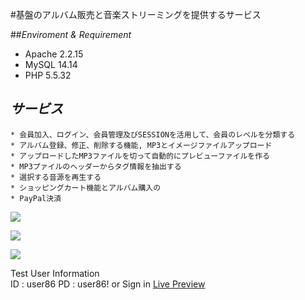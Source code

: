 #基盤のアルバム販売と音楽ストリーミングを提供するサービス

##*Enviroment & Requirement*
 * Apache 2.2.15
 * MySQL 14.14
 * PHP 5.5.32  

## *サービス*
	* 会員加入、ログイン、会員管理及びSESSIONを活用して、会員のレベルを分類する
	* アルバム登録、修正、削除する機能, MP3とイメージファイルアップロード
	* アップロードしたMP3ファイルを切って自動的にプレビューファイルを作る
	* MP3プァイルのヘッダーからタグ情報を抽出する
	* 選択する音源を再生する
	* ショッピングカート機能とアルバム購入の
	* PayPal決済

![](http://portfolio.jongyoonb.space/jp/wp-content/uploads/sites/2/2016/09/s2-300x172.png)

![](http://portfolio.jongyoonb.space/jp/wp-content/uploads/sites/2/2016/09/s1-300x164.png)

![](http://portfolio.jongyoonb.space/jp/wp-content/uploads/sites/2/2016/09/s3-300x174.png)

Test User Information  
ID : user86 PD : user86! or Sign in
<a href="https://jycom.asuscomm.com:6684" target="_blank">Live Preview</a>
